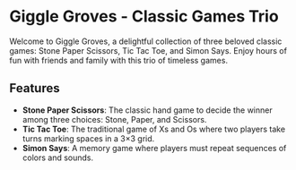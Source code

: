 # Giggle Groves - Classic Games Trio

Welcome to Giggle Groves, a delightful collection of three beloved classic games: Stone Paper Scissors, Tic Tac Toe, and Simon Says. Enjoy hours of fun with friends and family with this trio of timeless games.

## Features

- **Stone Paper Scissors**: The classic hand game to decide the winner among three choices: Stone, Paper, and Scissors.
- **Tic Tac Toe**: The traditional game of Xs and Os where two players take turns marking spaces in a 3×3 grid.
- **Simon Says**: A memory game where players must repeat sequences of colors and sounds.
